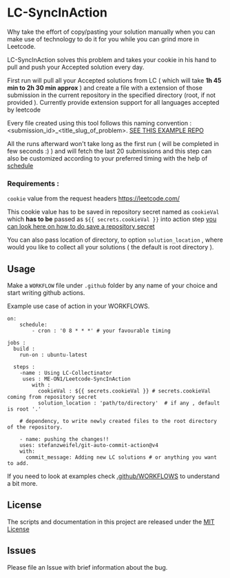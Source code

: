 # LC-SyncInAction

Why take the effort of copy/pasting your solution manually when you can make use of technology to do it for you while you can grind more in Leetcode.

LC-SyncInAction solves this problem and takes your cookie in his hand to pull and push your Accepted solution every day.

First run will pull all your Accepted solutions from LC ( which will take **1h 45 min to 2h 30 min approx** ) and create a file with a extension of those submission in the current repository in the specified directory (root, if not provided ). Currently provide extension support for all languages accepted by leetcode 

Every file created using this tool follows this naming convention : <submission_id>_<title_slug_of_problem>. [SEE THIS EXAMPLE REPO ](https://github.com/ME-ON1/leetcode-bunker/)

All the runs afterward won't take long as the first run ( will be completed in few seconds :) ) and will fetch the last 20 submissions and this step can also be customized according to your preferred timing with the help of [schedule](https://docs.github.com/en/actions/reference/events-that-trigger-workflows#scheduled-events)

### Requirements : 

`cookie` value from the request headers  https://leetcode.com/<your-username> 

This cookie value has to be saved in repository secret named as `cookieVal` which **has to be** passed as `${{ secrets.cookieVal }}` into action step [you can look here on how to do save a repository secret](https://docs.github.com/en/actions/reference/encrypted-secrets#creating-encrypted-secrets-for-a-repository)

You can also pass location of directory, to option `solution_location` , where would you like to collect all your solutions ( the default is root directory ). 

## Usage

Make a `WORKFLOW` file under `.github` folder by any name of your choice and start writing github actions. 

Example use case of action in your WORKFLOWS.
    
    on: 
        schedule: 
            - cron : '0 8 * * *' # your favourable timing
    
    jobs : 
      build :
        run-on : ubuntu-latest 

      steps : 
        -name : Using LC-Collectinator
         uses : ME-ON1/Leetcode-SyncInAction
            with :
              cookieVal : ${{ secrets.cookieVal }} # secrets.cookieVal coming from repository secret    
              solution_location : 'path/to/directory'  # if any , default is root '.'
          
        # dependency, to write newly created files to the root directory of the repository.  
    
        - name: pushing the changes!!
        uses: stefanzweifel/git-auto-commit-action@v4
        with:
          commit_message: Adding new LC solutions # or anything you want to add.

If you need to look at examples check [.github/WORKFLOWS](https://github.com/ME-ON1/Leetcode-SyncInAction/tree/main/.github/WORKFLOWS) to understand a bit more.

## License

The scripts and documentation in this project are released under the [MIT License](https://github.com/ME-ON1/Leetcode-SyncInAction/blob/main/LICENSE)
  
## Issues 

Please file an Issue with brief information about the bug. 
